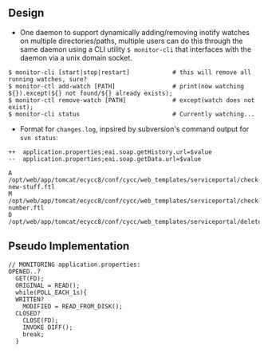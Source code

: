 ## Design
- One daemon to support dynamically adding/removing inotify watches on multiple directories/paths, multiple users can do this through the same daemon using a CLI utility ```$ monitor-cli``` that interfaces with the daemon via a unix domain socket.
```		  
$ monitor-cli [start|stop|restart]            # this will remove all running watches, sure?
$ monitor-ctl add-watch [PATH]                # print(now watching ${}).except(${} not found/${} already exists); 
$ monitor-ctl remove-watch [PATH]             # except(watch does not exist);
$ monitor-cli status                          # Currently watching...
```
- Format for ```changes.log```, inpsired by subversion's command output for `svn status`:
```
++  application.properties;eai.soap.getHistory.url=$value
--  application.properties;eai.soap.getData.url=$value

A /opt/web/app/tomcat/ecycc8/conf/cycc/web_templates/serviceportal/check-new-stuff.ftl
M /opt/web/app/tomcat/ecycc8/conf/cycc/web_templates/serviceportal/check-number.ftl
D /opt/web/app/tomcat/ecycc8/conf/cycc/web_templates/serviceportal/deleteme.ftl	
```

## Pseudo Implementation
```
// MONITORING application.properties:
OPENED..?
  GET(FD);
  ORIGINAL = READ();
  while(POLL_EACH_1s){
  WRITTEN?
    MODIFIED = READ_FROM_DISK();
  CLOSED?
    CLOSE(FD);
    INVOKE DIFF();
    break; 
  }
```
